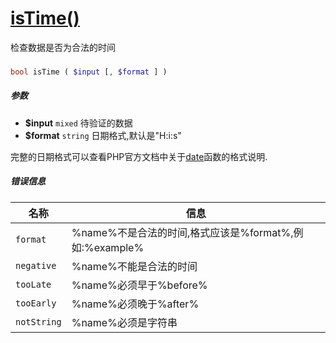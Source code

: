 [isTime()](http://twinh.github.com/widget/api/isTime)
=====================================================

检查数据是否为合法的时间

### 
```php
bool isTime ( $input [, $format ] )
```

##### 参数
* **$input** `mixed` 待验证的数据
* **$format** `string` 日期格式,默认是"H:i:s"


完整的日期格式可以查看PHP官方文档中关于[date](http://php.net/manual/zh/function.date.php)函数的格式说明.

##### 错误信息
| **名称**              | **信息**                                                       | 
|-----------------------|----------------------------------------------------------------|
| `format`              | %name%不是合法的时间,格式应该是%format%,例如:%example%         |
| `negative`            | %name%不能是合法的时间                                         |
| `tooLate`             | %name%必须早于%before%                                         |
| `tooEarly`            | %name%必须晚于%after%                                          |
| `notString`           | %name%必须是字符串                                             |


